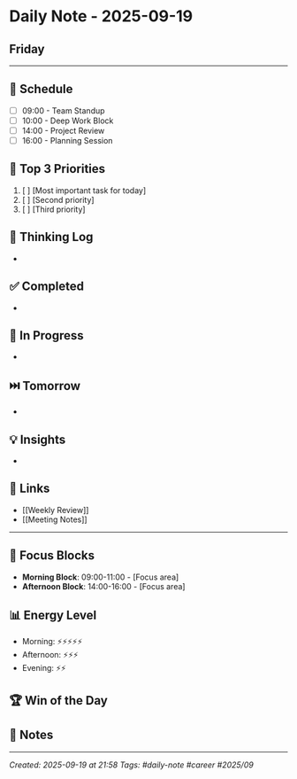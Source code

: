 # Daily Note - 2025-09-19
## Friday

---

## 📅 Schedule
- [ ] 09:00 - Team Standup
- [ ] 10:00 - Deep Work Block
- [ ] 14:00 - Project Review
- [ ] 16:00 - Planning Session

## 🎯 Top 3 Priorities
1. [ ] [Most important task for today]
2. [ ] [Second priority]
3. [ ] [Third priority]

## 💭 Thinking Log
<!-- Capture ideas, insights, and questions throughout the day -->
-

## ✅ Completed
<!-- Move completed items here -->
-

## 🚧 In Progress
<!-- Track what you're actively working on -->
-

## ⏭️ Tomorrow
<!-- Items to carry forward -->
-

## 💡 Insights
<!-- Key learnings and observations -->
-

## 🔗 Links
<!-- Related documents and projects -->

- [[Weekly Review]]
- [[Meeting Notes]]

---

## 🎯 Focus Blocks
- **Morning Block**: 09:00-11:00 - [Focus area]
- **Afternoon Block**: 14:00-16:00 - [Focus area]

## 📊 Energy Level
- Morning: ⚡⚡⚡⚡⚡
- Afternoon: ⚡⚡⚡
- Evening: ⚡⚡

## 🏆 Win of the Day
<!-- Celebrate one accomplishment -->


## 📝 Notes
<!-- Any additional notes for the day -->


---
*Created: 2025-09-19 at 21:58*
*Tags: #daily-note #career #2025/09*